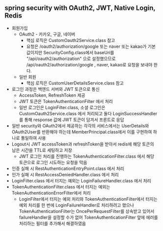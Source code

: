 ## spring security with OAuth2, JWT, Native Login, Redis 

+ 회원가입
    + OAuth2 - 카카오, 구글, 네이버
        + 핵심 로직은 CustomOauth2Service.class 참고
        + 요청은 /oauth2/authorization/google 또는 naver 또는 kakao가 기본값이지만 SecurityConfig.class에서 baseUri를 "/api/oauth2/authorization" 으로 설정했으므로 /api/oauth2/authorization/google , naver, kakao로 요청을 보내야 한다.
    + 일반 회원
        + 핵심 로직은 CustomUserDetailsService.class 참고
+ 로그인 과정은 백엔드 서버와 JWT 토큰으로 통신  
    + AccessToken, RefreshToken 제공
    + JWT 토큰은 TokenAuthenticationFilter 에서 처리
    + 일반 로그인은 LoginFilter.class, 소셜 로그인은 CustomOauth2Service.class 에서 처리되고 둘다 LoginSuccessHandler 를 통해 response 값에 JWT 토큰이 담겨서 프론트로 응답    
+ 일반 security와 OAuth2에서 제공하는 각각의 서비스에서는 UserDetails와 OAuth2User를 반환해야 하는데 MemberPrincipal.class에서 이를 구현하여 하나로 통일하여 사용
+ Logout시 JWT accessToken과 refreshToken을 받아서 redis에 해당 토큰의 남은 시간을 TTL로 세팅하고 저장
    + JWT 로그인 처리를 진행하는 TokenAuthenticationFilter.class 에서 해당 토큰으로 로그인 시도하는 요청을 막음
+ 인증 실패 시 RestAuthenticationEntryPoint.class 에서 처리
+ 인가 실패 시 RestAccessDeniedHandler.class 에서 처리
+ LoginFilter.class 에서 터지는 예외는 LoginFailureHandler.class 에서 처리
+ TokenAuthenticationFilter.class 에서 터지는 예외는 TokenAuthenticationErrorFilter에서 처리
    + LoginFilter에서 터지는 예외 처리와 TokenAuthenticationFilter에서 터지는 예외 처리를 한 번에 LoginFailureHandler로 처리하려고 했으나 TokenAuthenticationFilter는 OncePerRequestFilter를 상속받고 있어서 failureHandler을 설정할 수가 없어 TokenAuthenticationFilter 앞에 에러를 처리하는 필터를 추가해서 해결하였음
    

    
     
